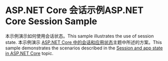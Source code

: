 # <a name="aspnet-core-session-sample"></a><span data-ttu-id="bfad9-101">ASP.NET Core 会话示例</span><span class="sxs-lookup"><span data-stu-id="bfad9-101">ASP.NET Core Session Sample</span></span>

<span data-ttu-id="bfad9-102">本示例演示如何使用会话状态。</span><span class="sxs-lookup"><span data-stu-id="bfad9-102">This sample illustrates the use of session state.</span></span> <span data-ttu-id="bfad9-103">本示例演示 [ASP.NET Core 中的会话和应用状态](https://docs.microsoft.com/aspnet/core/fundamentals/app-state)主题中所述的方案。</span><span class="sxs-lookup"><span data-stu-id="bfad9-103">This sample demonstrates the scenarios described in the [Session and app state in ASP.NET Core](https://docs.microsoft.com/aspnet/core/fundamentals/app-state) topic.</span></span>
